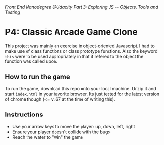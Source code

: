*Front End Nanodegree @Udacity*
*Part 3: Exploring JS -- Objects, Tools and Testing*

# P4: Classic Arcade Game Clone

This project was mainly an exercise in object-oriented Javascript. I had to make use of class functions or class prototype functions. Also the keyword `this` were to be used appropriately in that it refered to the object the function was called upon.

## How to run the game

To run the game, download this repo onto your local machine. Unzip it and start `index.html` in your favorite browser. Its just tested for the latest version of chrome though (<= v. 67 at the time of writing this).

## Instructions

- Use your arrow keys to move the player: up, down, left, right
- Ensure your player doesn't collide with the bugs
- Reach the water to "win" the game